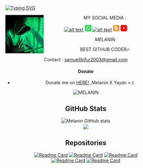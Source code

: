 [![Typing SVG](https://readme-typing-svg.herokuapp.com?color=D90000&lines=WELCOME+TO+MY+GITHUB+PROFILE)](https://git.io/typing-svg)



<img src="https://github.com/M3L4NIN-H4CK3R/MELANIN/blob/main/IMG_20220615_112256_180.jpg" width="120" height="120" align="left">
<center>


* MY SOCIAL MEDIA :

<a href="https://Instagram.com/celebrity_melanin"><img src="https://disk.mediaindonesia.com/thumbs/1800x1200/news/2020/03/1e2c29c543e1c21f54846e7f3eae7c7e.jpg" alt="alt text" width="20" height="20"></a> 
<a href="https://wa.me/+2349150557103?text=Asalamualaikum+Melanin"><img src="https://github.com/Yayan-XD/Yayan-XD/blob/master/img/whatsapp.png" alt="alt text" width="20" height="20"></a>
<a href="https://www.facebook.com/Karma428"><img src="https://upload.wikimedia.org/wikipedia/commons/5/51/Facebook_f_logo_%282019%29.svg" alt="alt text" width="20" height="20"></a> <a href="https://squadcyberpeopleteam.blogspot.com/?m=1"><img src="https://github.com/Yayan-XD/Yayan-XD/blob/master/img/logo_blogspot_by_YayanXD.jpg" alt="alt text" width="20" height="20"></a> <a href=""><img src="https://github.com/Yayan-XD/Yayan-XD/blob/master/img/logo_yt_by_YayanXD.jpg" alt="alt text" width="20" height="20"></a> 
&nbsp;&nbsp;     &nbsp;&nbsp;    &nbsp;&nbsp;   &nbsp;&nbsp;   &nbsp;&nbsp;   

_MELANIN_ 


BEST GITHUB CODER🔥

Contact : samuelibifur2003@gmail.com

#### Donate

* Donate me on  <a href="https://wa.me/2349150557103?text=Hello+Melanin">HERE!</a>
,Melanin X Yayan >:(

![ MELANIN ](https://github.com/M3L4NIN-H4CK3R/MELANIN/blob/main/79895188.png)
## GitHub Stats  

![Melanin GitHub stats](https://github-readme-stats.vercel.app/api?username=M3L4NIN-H4CK3R&show_icons=true&theme=chartreuse-dark)  
<a href="https://github.com/M3L4NIN-H4CK3R">
  <img align="center" src="https://github-readme-stats.anuraghazra1.vercel.app/api/top-langs/?username=M3L4NIN-H4CK3R&layout=compact&theme=radical" />
</a>

## Repositories  
[![Readme Card](https://github-readme-stats.vercel.app/api/pin/?username=M3L4NIN-H4CK3R&repo=CLONE&theme=chartreuse-dark)](https://github.com/M3L4NIN-H4CK3R/CLONE)
[![Readme Card](https://github-readme-stats.vercel.app/api/pin/?username=M3L4NIN-H4CK3R&repo=META&theme=chartreuse-dark)](https://github.com/M3L4NIN-H4CK3R/META)
[![Readme Card](https://github-readme-stats.vercel.app/api/pin/?username=M3L4NIN-H4CK3R&repo=TWITTER&theme=chartreuse-dark)](https://github.com/M3L4NIN-H4CK3R/TWITTER)  
[![Readme Card](https://github-readme-stats.vercel.app/api/pin/?username=M3L4NIN-H4CK3R&repo=CONVERT-TO-TOKEN&theme=chartreuse-dark)](https://github.com/M3L4NIN-H4CK3R/CONVERT-TO-TOKEN)
[![Readme Card](https://github-readme-stats.vercel.app/api/pin/?username=M3L4NIN-H4CK3R&repo=IG&theme=chartreuse-dark)](https://github.com/M3L4NIN-H4CK3R/IG)
